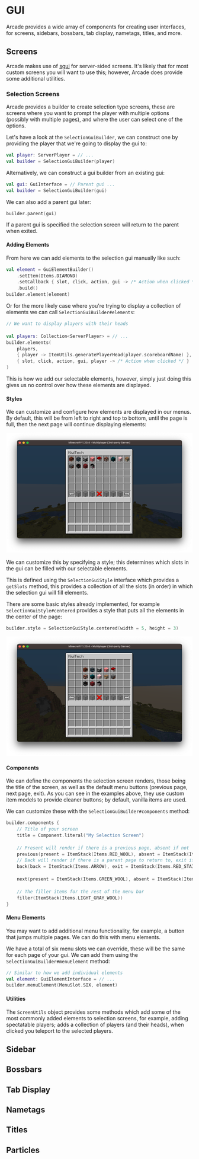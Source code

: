 # GUI

Arcade provides a wide array of components for creating user interfaces, for screens, sidebars, bossbars, tab display, nametags, titles, and more.

## Screens

Arcade makes use of [sgui](https://github.com/Patbox/sgui) for server-sided screens. It's likely that for most custom screens you will want to use this; however, Arcade does provide some additional utilities.

### Selection Screens

Arcade provides a builder to create selection type screens, these are screens where you want to prompt the player with multiple options (possibly with multiple pages), and where the user can select one of the options.

Let's have a look at the `SelectionGuiBuilder`, we can construct one by providing the player that we're going to display the gui to:

```kotlin
val player: ServerPlayer = // ...
val builder = SelectionGuiBuilder(player)
```

Alternatively, we can construct a gui builder from an existing gui:
```kotlin
val gui: GuiInterface = // Parent gui ...
val builder = SelectionGuiBuilder(gui)
```

We can also add a parent gui later:
```kotlin
builder.parent(gui)
```

If a parent gui is specified the selection screen will return to the parent when exited.

#### Adding Elements

From here we can add elements to the selection gui manually like such:
```kotlin
val element = GuiElementBuilder()
    .setItem(Items.DIAMOND)
    .setCallback { slot, click, action, gui -> /* Action when clicked */ }
    .build()
builder.element(element)
```

Or for the more likely case where you're trying to display a collection of elements we can call `SelectionGuiBuilder#elements`:

```kotlin
// We want to display players with their heads

val players: Collection<ServerPlayer> = // ...
builder.elements(
    players, 
    { player -> ItemUtils.generatePlayerHead(player.scoreboardName) },
    { slot, click, action, gui, player -> /* Action when clicked */ }
)
```

This is how we add our selectable elements, however, simply just doing this gives us no control over how these elements are displayed.

#### Styles

We can customize and configure how elements are displayed in our menus. By default, this will be from left to right and top to bottom, until the page is full, then the next page will continue displaying elements:

![Default Selection Screen Layout](assets/selection_screen_default.png)

We can customize this by specifying a style; this determines which slots in the gui can be filled with our selectable elements.

This is defined using the `SelectionGuiStyle` interface which provides a `getSlots` method, this provides a collection of all the slots (in order) in which the selection gui will fill elements.

There are some basic styles already implemented, for example `SelectionGuiStyle#centered` provides a style that puts all the elements in the center of the page:

```kotlin
builder.style = SelectionGuiStyle.centered(width = 5, height = 3)
```

![Styled Selection Screen Layout](assets/selection_screen_styled.png)

#### Components

We can define the components the selection screen renders, those being the title of the screen, as well as the default menu buttons (previous page, next page, exit). As you can see in the examples above, they use custom item models to provide cleaner buttons; by default, vanilla items are used.

We can customize these with the `SelectionGuiBuilder#components` method:
```kotlin
builder.components {
    // Title of your screen
    title = Component.literal("My Selection Screen")
    
    // Present will render if there is a previous page, absent if not
    previous(present = ItemStack(Items.RED_WOOL), absent = ItemStack(Items.GRAY_WOOL))
    // Back will render if there is a parent page to return to, exit if it will exit this gui
    back(back = ItemStack(Items.ARROW), exit = ItemStack(Items.RED_STAINED_GLASS))
    
    next(present = ItemStack(Items.GREEN_WOOL), absent = ItemStack(Items.GRAY_WOOL))
    
    // The filler items for the rest of the menu bar
    filler(ItemStack(Items.LIGHT_GRAY_WOOL))
}
```

#### Menu Elements

You may want to add additional menu functionality, for example, a button that jumps multiple pages. We can do this with menu elements.

We have a total of six menu slots we can override, these will be the same for each page of your gui. We can add them using the `SelectionGuiBuilder#menuElement` method:

```kotlin
// Similar to how we add individual elements
val element: GuiElementInterface = // ...
builder.menuElement(MenuSlot.SIX, element)
```

#### Utilities

The `ScreenUtils` object provides some methods which add some of the most commonly added elements to selection screens, for example, adding spectatable players; adds a collection of players (and their heads), when clicked you teleport to the selected players.

## Sidebar

## Bossbars

## Tab Display

## Nametags

## Titles

## Particles

